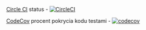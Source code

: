 [Circle CI](https://circleci.com/gh/wzieleziecki) status - [![CircleCI](https://circleci.com/gh/wzieleziecki/spring-cirlceci-recipe-app.svg?style=svg)](https://circleci.com/gh/wzieleziecki/spring-cirlceci-recipe-app)

[CodeCov](https://codecov.io/gh/wzieleziecki/spring-cirlceci-recipe-app/) procent pokrycia kodu testami - [![codecov](https://codecov.io/gh/wzieleziecki/spring-cirlceci-recipe-app/branch/master/graph/badge.svg)](https://codecov.io/gh/wzieleziecki/spring-cirlceci-recipe-app)

